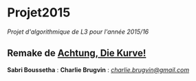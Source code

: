 Projet2015
=======
*Projet d'algorithmique de L3 pour l'année 2015/16*

Remake de [Achtung, Die Kurve!](https://en.wikipedia.org/wiki/Achtung,_die_Kurve!)
---------------------------------------------------------------------------------

**Sabri Boussetha** : 
**Charlie Brugvin** : *charlie.brugvin@gmail.com*

